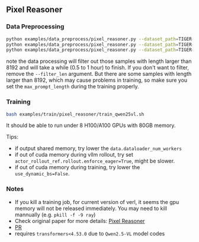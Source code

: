 ## Pixel Reasoner

### Data Preprocessing
```bash
python examples/data_preprocess/pixel_reasoner.py --dataset_path=TIGER-Lab/PixelReasoner-RL-Data --local_dir=data/pixel_reasoner --version max_8192 --include_videos=True --filter_len=8192
python examples/data_preprocess/pixel_reasoner.py --dataset_path=TIGER-Lab/PixelReasoner-RL-Data --local_dir=data/pixel_reasoner --version max_16384 --include_videos=True --filter_len=16384
python examples/data_preprocess/pixel_reasoner.py --dataset_path=TIGER-Lab/PixelReasoner-RL-Data --local_dir=data/pixel_reasoner --include_videos=True
```
note the data processing will filter out those samples with length larger than 8192 and will take a while (0.5 to 1 hour) to finish. If you don't want to filter, remove the `--filter_len` argument. But there are some samples with length larger than 8192, which may cause problems in training, so make sure you set the `max_prompt_length` during the training properly.

### Training
```bash
bash examples/train/pixel_reasoner/train_qwen25vl.sh
```
It should be able to run under 8 H100/A100 GPUs with 80GB memory. 

Tips:
- if output shared memory, try lower the `data.dataloader_num_workers`
- if out of cuda memory during vllm rollout, try set `actor_rollout_ref.rollout.enforce_eager=True`, might be slower.
- if out of cuda memory during training, try lower the `use_dynamic_bs=False`.

### Notes
- If you kill a training job, for current version of verl, it seems the gpu memory will not be released immediately. You may need to kill mannually (e.g. `pkill -f -9 ray`)
- Check original paper for more details: [Pixel Reasoner](https://arxiv.org/abs/2505.15966)
- [PR](https://github.com/TIGER-AI-Lab/verl-tool/pull/63)
- requires `transformers<4.53.0` due to `Qwen2.5-VL` model codes